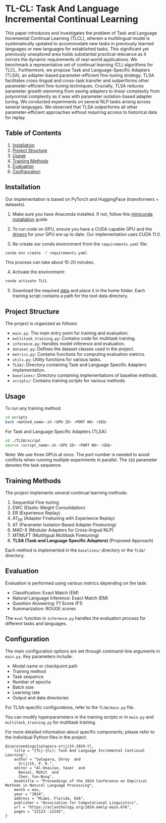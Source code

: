 # TL-CL: Task And Language Incremental Continual Learning

This paper introduces and investigates the problem of Task and Language Incremental Continual Learning (TLCL), wherein a multilingual model is systematically updated to accommodate new tasks in previously learned languages or new languages for established tasks. This significant yet previously unexplored area holds substantial practical relevance as it mirrors the dynamic requirements of real-world applications. We benchmark a representative set of continual learning (CL) algorithms for TLCL. Furthermore, we propose Task and Language-Specific Adapters (TLSA), an adapter-based parameter-efficient fine-tuning strategy. TLSA facilitates cross-lingual and cross-task transfer and outperforms other parameter-efficient fine-tuning techniques. Crucially, TLSA reduces parameter growth stemming from saving adapters to linear complexity from polynomial complexity as it was with parameter isolation-based adapter tuning. We conducted experiments on several NLP tasks arising across several languages. We observed that TLSA outperforms all other parameter-efficient approaches without requiring access to historical data for replay.

## Table of Contents
1. [Installation](#installation)
2. [Project Structure](#project-structure)
3. [Usage](#usage)
4. [Training Methods](#training-methods)
5. [Evaluation](#evaluation)
6. [Configuration](#configuration)

## Installation

Our implementation is based on PyTorch and HuggingFace (transformers + datasets).

1. Make sure you have Anaconda installed. If not, follow this [miniconda installation](https://docs.conda.io/en/latest/miniconda.html) guide.

2. To run code on GPU, ensure you have a CUDA capable GPU and the [drivers](https://www.nvidia.com/download/index.aspx?lang=en-us) for your GPU are up to date. Our implementation uses CUDA 11.0.

3. Re-create our conda environment from the `requirements.yaml` file:

```bash
conda env create -f requirements.yaml
```

This process can take about 15-20 minutes.

4. Activate the environment:

```bash
conda activate TLCL
```

5. Download the required [data](https://aclanthology.org/attachments/2024.emnlp-main.676.data.zip) and place it in the home folder. Each training script contains a path for the root data directory.

## Project Structure

The project is organized as follows:

- `main.py`: The main entry point for training and evaluation.
- `multitask_training.py`: Contains code for multitask training.
- `inference.py`: Handles model inference and evaluation.
- `dataset.py`: Defines the dataset classes used in the project.
- `metrics.py`: Contains functions for computing evaluation metrics.
- `utils.py`: Utility functions for various tasks.
- `TLSA/`: Directory containing Task and Language Specific Adapters implementation.
- `baselines/`: Directory containing implementations of baseline methods.
- `scripts/`: Contains training scripts for various methods.

## Usage

To run any training method:

```bash
cd scripts
bash <method_name>.sh <GPU ID> <PORT NO> <SEQ>
```

For Task and Language Specific Adapters (TLSA):

```bash
cd ./TLSA/script
source <script_name>.sh <GPU ID> <PORT NO> <SEQ>
```

Note: We use three GPUs at once. The port number is needed to avoid conflicts when running multiple experiments in parallel. The `SEQ` parameter denotes the task sequence.

## Training Methods

The project implements several continual learning methods:

1. Sequential Fine-tuning
2. EWC (Elastic Weight Consolidation)
3. ER (Experience Replay)
4. AT<sub>ER</sub> (Adapter Finetuning with Experience Replay)
5. AT (Parameter Isolation Based Adapter Finetuning)
6. MAD-X (Modular Adapters for Cross-lingual NLP)
7. MTMLFT (Multiligual Multitask Finetuning)
8. **TLSA (Task and Language Specific Adapters)** (Proposed Approach)

Each method is implemented in the `baselines/` directory or the `TLSA/` directory.

## Evaluation

Evaluation is performed using various metrics depending on the task:

- Classification: Exact Match (EM)
- Natural Language Inference: Exact Match (EM)
- Question Answering: F1 Score (F1)
- Summarization: ROUGE scores

The `eval` function in `inference.py` handles the evaluation process for different tasks and languages.

## Configuration

The main configuration options are set through command-line arguments in `main.py`. Key parameters include:

- Model name or checkpoint path
- Training method
- Task sequence
- Number of epochs
- Batch size
- Learning rate
- Output and data directories

For TLSA-specific configurations, refer to the `TLSA/main.py` file.

You can modify hyperparameters in the training scripts or in `main.py` and `multitask_training.py` for multitask training.

For more detailed information about specific components, please refer to the individual Python files in the project.

```
@inproceedings{satapara-srijith-2024-tl,
    title = "{TL}-{CL}: Task And Language Incremental Continual Learning",
    author = "Satapara, Shrey  and
      Srijith, P. K.",
    editor = "Al-Onaizan, Yaser  and
      Bansal, Mohit  and
      Chen, Yun-Nung",
    booktitle = "Proceedings of the 2024 Conference on Empirical Methods in Natural Language Processing",
    month = nov,
    year = "2024",
    address = "Miami, Florida, USA",
    publisher = "Association for Computational Linguistics",
    url = "https://aclanthology.org/2024.emnlp-main.676",
    pages = "12123--12142",
}
```
